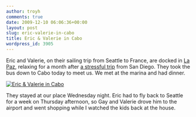 ```yaml
---
author: troyh
comments: true
date: 2009-12-10 06:06:36+00:00
layout: post
slug: eric-valerie-in-cabo
title: Eric & Valerie in Cabo
wordpress_id: 3905
---
```


Eric and Valerie, on their sailing trip from Seattle to France, are docked in [La Paz](http://en.wikipedia.org/wiki/La_Paz,_Baja_California_Sur), relaxing for a month after [a stressful trip](http://blog.mailasail.com/pacificmystic/30) from San Diego.  They took the bus down to Cabo today to meet us. We met at the marina and had dinner.

[![Eric & Valerie in Cabo](http://farm3.static.flickr.com/2776/4176819042_41208818f7.jpg)](http://www.flickr.com/photos/troyh/4176819042/)

They stayed at our place Wednesday night. Eric had to fly back to Seattle for a week on Thursday afternoon, so Gay and Valerie drove him to the airport and went shopping while I watched the kids back at the house.
